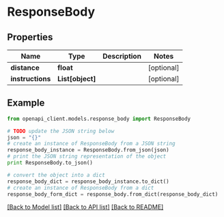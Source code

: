 # ResponseBody


## Properties

Name | Type | Description | Notes
------------ | ------------- | ------------- | -------------
**distance** | **float** |  | [optional] 
**instructions** | **List[object]** |  | [optional] 

## Example

```python
from openapi_client.models.response_body import ResponseBody

# TODO update the JSON string below
json = "{}"
# create an instance of ResponseBody from a JSON string
response_body_instance = ResponseBody.from_json(json)
# print the JSON string representation of the object
print ResponseBody.to_json()

# convert the object into a dict
response_body_dict = response_body_instance.to_dict()
# create an instance of ResponseBody from a dict
response_body_form_dict = response_body.from_dict(response_body_dict)
```
[[Back to Model list]](../README.md#documentation-for-models) [[Back to API list]](../README.md#documentation-for-api-endpoints) [[Back to README]](../README.md)


